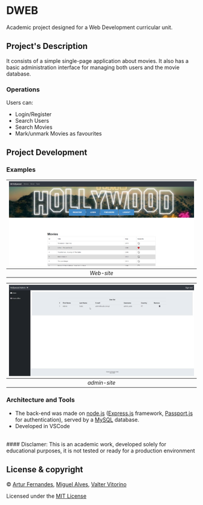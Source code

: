 # DWEB
Academic project designed for a Web Development curricular unit.

## Project's Description
It consists of a simple single-page application about movies. It also has a basic administration interface for managing both users and the movie database.
### Operations
Users can:
- Login/Register
- Search Users
- Search Movies
- Mark/unmark Movies as favourites

## Project Development
### Examples
| ![Web Site](./images/dweb_site.png) |
|:--:|
| *Web-site* |

| ![Admin site](./images/dweb_admin.png) |
|:--:|
| *admin-site* |

### Architecture and Tools
- The back-end was made on [node.js](https://nodejs.org) ([Express.js](https://expressjs.com/) framework, [Passport.js](https://www.passportjs.org/) for authentication), served by a [MySQL](https://www.mysql.com/) database. 
- Developed in VSCode
<br>
#### Disclamer: This is an academic work, developed solely for educational purposes, it is not tested or ready for a production environment

## License & copyright
© [Artur Fernandes](https://github.com/Artur30002667), [Miguel Alves](https://github.com/mogilev), [Valter Vitorino](https://github.com/valtervitorino)

Licensed under the [MIT License](LICENSE)
